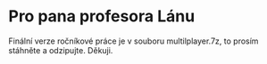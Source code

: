 # Pro pana profesora Lánu
Finální verze ročníkové práce je v souboru multilplayer.7z, to prosím stáhněte a odzipujte. Děkuji.
